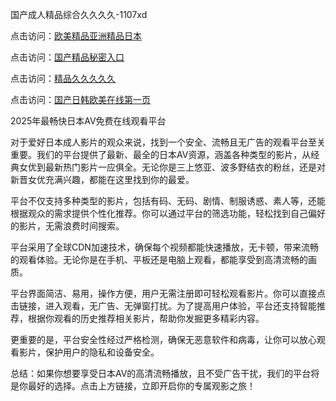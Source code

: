 国产成人精品综合久久久久-1107xd

点击访问：<a href="https://heiliaowzu4ur.pages.dev/">欧美精品亚洲精品日本</a>

点击访问：<a href="https://heiliaowt0d7p.pages.dev/">国产精品秘密入口</a>

点击访问：<a href="https://heiliaozj3tjd.pages.dev/">精品久久久久久</a>

点击访问：<a href="https://heiliaoll4qsx.pages.dev/">国产日韩欧美在线第一页</a>

2025年最畅快日本AV免费在线观看平台

对于爱好日本成人影片的观众来说，找到一个安全、流畅且无广告的观看平台至关重要。我们的平台提供了最新、最全的日本AV资源，涵盖各种类型的影片，从经典女优到最新热门影片一应俱全。无论你是三上悠亚、波多野结衣的粉丝，还是对新晋女优充满兴趣，都能在这里找到你的最爱。

平台不仅支持多种类型的影片，包括有码、无码、剧情、制服诱惑、素人等，还能根据观众的需求提供个性化推荐。你可以通过平台的筛选功能，轻松找到自己偏好的影片，无需浪费时间搜索。

平台采用了全球CDN加速技术，确保每个视频都能快速播放，无卡顿，带来流畅的观看体验。无论你是在手机、平板还是电脑上观看，都能享受到高清流畅的画质。

平台界面简洁、易用，操作方便，用户无需注册即可轻松观看影片。你可以直接点击链接，进入观看，无广告、无弹窗打扰。为了提高用户体验，平台还支持智能推荐，根据你观看的历史推荐相关影片，帮助你发掘更多精彩内容。

更重要的是，平台安全性经过严格检测，确保无恶意软件和病毒，让你可以放心观看影片，保护用户的隐私和设备安全。

总结：如果你想要享受日本AV的高清流畅播放，且不受广告干扰，我们的平台将是你最好的选择。点击上方链接，立即开启你的专属观影之旅！

<span style="display:none;">[Canonical link](https://github.com/002xd/riben113 )</span>
